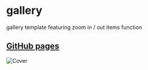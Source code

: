 # gallery
gallery template featuring zoom in / out items function

## [GitHub pages](https://boriskrasko.github.io/gallery)

![Cover](https://boriskrasko.github.io/images/cover.png)
